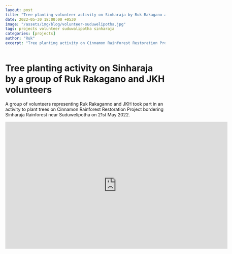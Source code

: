 ```yaml
---
layout: post
title: "Tree planting volunteer activity on Sinharaja by Ruk Rakagano and JKH"
date: 2022-05-30 18:00:00 +0530
image: "/assets/img/blog/volunteer-suduwelipotha.jpg"
tags: projects volunteer suduwalipotha sinharaja
categories: [projects]
author: "Ruk"
excerpt: "Tree planting activity on Cinnamon Rainforest Restoration Project at Sinharaja by Ruk Rakaganno And JKH volunteers held on 21/05/2022."
---
```

# Tree planting activity on Sinharaja by a group of Ruk Rakagano and JKH volunteers

A group of volunteers representing Ruk Rakaganno and JKH took part in an activity to plant trees on Cinnamon Rainforest Restoration Project bordering Sinharaja Rainforest near Suduwelipotha on 21st May 2022.

<iframe src="https://albumizr.com/a/vpj4" scrolling="no" frameborder="0" allowfullscreen width="700" height="400"></iframe>
